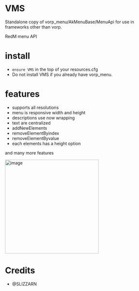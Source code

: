 # VMS

Standalone copy of vorp_menu/AkMenuBase/MenuApi for use in frameworks other than vorp.

RedM menu API

# install

- `ensure VMS` in the top of your resources.cfg
- Do not install VMS if you already have vorp_menu.


# features
- supports all resolutions
- menu is responsive width and height 
- descriptions use now wrapping 
- text are centralized
- addNewElements 
- removeElementByindex
- removeElementByvalue
- each elements has a height option 

and many more features

<img width="310" alt="image" src="https://user-images.githubusercontent.com/87246847/177007395-6230bbb6-22cc-459d-8b7b-aa8eced04050.png">




# Credits

* @SLIZZARN
